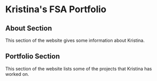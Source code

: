 # Kristina's FSA Portfolio

## About Section

This section of the website gives some information about Kristina.

## Portfolio Section

This section of the website lists some of the projects that Kristina has worked on.